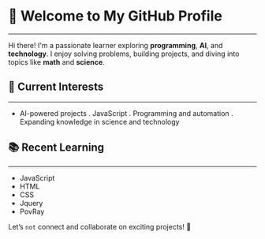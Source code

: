 # 👋 Welcome to My GitHub Profile
---
Hi there! I'm a passionate learner exploring **programming**, **AI**, and **technology**. I enjoy solving problems, building projects, and diving into topics like **math** and **science**.

## 🌱 Current Interests
---
- AI-powered projects 
. JavaScript
. Programming and automation
. Expanding knowledge in science and technology
  
## 📚 Recent Learning
---
- JavaScript
- HTML
- CSS
- Jquery
- PovRay

Let’s `not` connect and collaborate on exciting projects! 🌟
